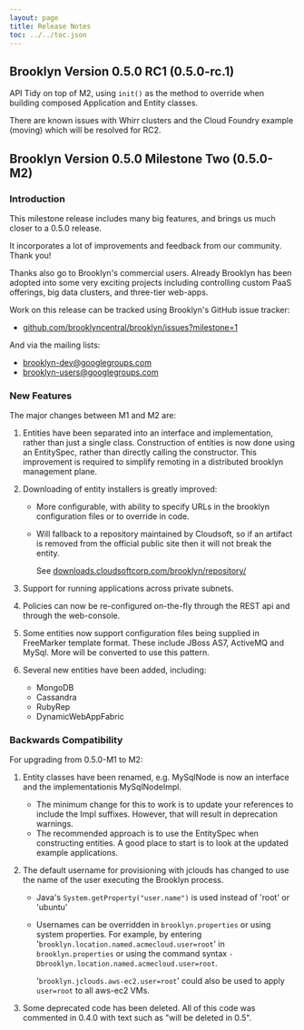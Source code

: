```yaml
---
layout: page
title: Release Notes
toc: ../../toc.json
---
```


## Brooklyn Version 0.5.0 RC1 (0.5.0-rc.1)

API Tidy on top of M2, using `init()` as the method to override when building composed Application and Entity classes.

There are known issues with Whirr clusters and the Cloud Foundry example (moving) which will be resolved for RC2.   


## Brooklyn Version 0.5.0 Milestone Two (0.5.0-M2)

### Introduction

This milestone release includes many big features, and brings us much closer to a 0.5.0 release.

It incorporates a lot of improvements and feedback from our community. Thank you!

Thanks also go to Brooklyn's commercial users. Already Brooklyn has been adopted into some very exciting projects including controlling custom PaaS offerings, big data clusters, and three-tier web-apps.

Work on this release can be tracked using Brooklyn's GitHub issue tracker:
 
* [github.com/brooklyncentral/brooklyn/issues?milestone=1](https://github.com/brooklyncentral/brooklyn/issues?milestone=1)

And via the mailing lists:
 
* [brooklyn-dev@googlegroups.com](http://groups.google.com/group/brooklyn-dev)
* [brooklyn-users@googlegroups.com](http://groups.google.com/group/brooklyn-users)
 
### New Features

The major changes between M1 and M2 are:

1. Entities have been separated into an interface and implementation, rather than just a single class. Construction of entities is now done using an EntitySpec, rather than directly calling the constructor. This improvement is required to simplify remoting in a distributed brooklyn management plane.

2. Downloading of entity installers is greatly improved:
	* More configurable, with ability to specify URLs in the brooklyn configuration files or to override in code.
	* Will fallback to a repository maintained by Cloudsoft, so if an artifact is removed from the official public site then it will not break the entity. 
	
		See [downloads.cloudsoftcorp.com/brooklyn/repository/](http://downloads.cloudsoftcorp.com/brooklyn/repository/)

3. Support for running applications across private subnets.

4. Policies can now be re-configured on-the-fly through the REST api and through the web-console.

5. Some entities now support configuration files being supplied in FreeMarker template format. These include JBoss AS7, ActiveMQ and MySql. More will be converted to use this pattern.

6. Several new entities have been added, including:
	* MongoDB
	* Cassandra
	* RubyRep
	* DynamicWebAppFabric


### Backwards Compatibility

For upgrading from 0.5.0-M1 to M2:

1. Entity classes have been renamed, e.g. MySqlNode is now an interface and the implementationis MySqlNodeImpl.
	* The minimum change for this to work is to update your references to include the Impl suffixes. However, that will result in deprecation warnings.
	* The recommended approach is to use the EntitySpec when constructing entities. A good place to start is to look at the updated example applications.

2. The default username for provisioning with jclouds has changed to use the name of the user executing the Brooklyn process. 
	* Java's `System.getProperty("user.name")` is used instead of 'root' or 'ubuntu'
	* Usernames can be overridden in `brooklyn.properties` or using system properties.
		For example, by entering '`brooklyn.location.named.acmecloud.user=root`' in `brooklyn.properties` or using the command syntax `-Dbrooklyn.location.named.acmecloud.user=root`.
		
		'`brooklyn.jclouds.aws-ec2.user=root`' could also be used to apply `user=root` to all aws-ec2 VMs. 

3. Some deprecated code has been deleted. All of this code was commented in 0.4.0 with text such as "will be deleted in 0.5".